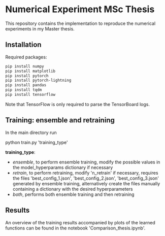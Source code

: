 # Numerical Experiment MSc Thesis

This repository contains the implementation to reproduce the numerical experiments in my Master thesis.

## Installation
Required packages:
```bash
pip install numpy
pip install matplotlib
pip install pytorch
pip install pytorch-lightning
pip install pandas
pip install tqdm
pip install tensorflow
```
Note that TensorFlow is only required to parse the TensorBoard logs.

## Training: ensemble and retraining

In the main directory run

  python train.py 'training_type'
  
**training_type**:
- *ensemble*, to perform ensemble training, modify the possible values in the model_hyperparams dictionary if necessary
- *retrain*, to perform retraining, modify 'n_retrain' if necessary, requires the files 'best_config_1.json', 'best_config_2.json', 'best_config_3.json' generated by ensemble training, alternatively create the files manually containing a dictionary with the desired hyperparameters 
- *both*, performs both ensemble training and then retraining

## Results
An overview of the training results accompanied by plots of the learned functions can be found in the notebook 'Comparison_thesis.ipynb'.
